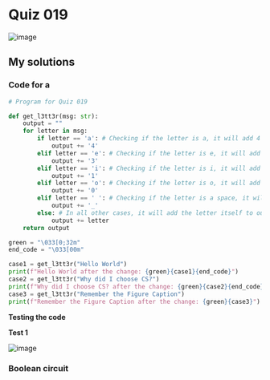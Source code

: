 # Quiz 019
![image](https://user-images.githubusercontent.com/111758436/198933711-d98a1344-7802-4b36-b8d0-3540699e3f66.png)

## My solutions
### Code for a
```.py
# Program for Quiz 019

def get_l3tt3r(msg: str):
    output = ""
    for letter in msg:
        if letter == 'a': # Checking if the letter is a, it will add 4 as a character to the output
            output += '4'
        elif letter == 'e': # Checking if the letter is e, it will add 3 as a character to the output
            output += '3'
        elif letter == 'i': # Checking if the letter is i, it will add 1 as a character to the output
            output += '1'
        elif letter == 'o': # Checking if the letter is o, it will add 0 as a character to the output
            output += '0'
        elif letter == ' ': # Checking if the letter is a space, it will add _ as a character to the output
            output += '_'
        else: # In all other cases, it will add the letter itself to output
            output += letter
    return output

green = "\033[0;32m"
end_code = "\033[00m"

case1 = get_l3tt3r("Hello World")
print(f"Hello World after the change: {green}{case1}{end_code}")
case2 = get_l3tt3r("Why did I choose CS?")
print(f"Why did I choose CS? after the change: {green}{case2}{end_code}")
case3 = get_l3tt3r("Remember the Figure Caption")
print(f"Remember the Figure Caption after the change: {green}{case3}")
```
**Testing the code**

**Test 1**

![image](https://user-images.githubusercontent.com/111758436/198482439-9c4e94ac-a0bf-4241-a5c8-f454c0790e48.png)

### Boolean circuit
